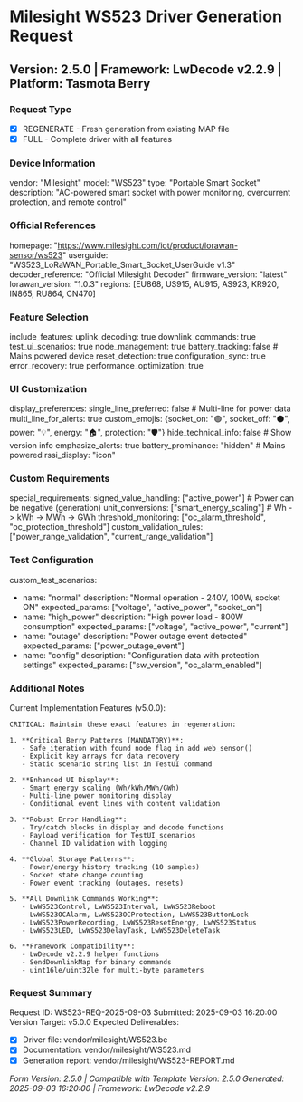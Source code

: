 # Milesight WS523 Driver Generation Request
## Version: 2.5.0 | Framework: LwDecode v2.2.9 | Platform: Tasmota Berry

### Request Type
- [x] REGENERATE - Fresh generation from existing MAP file
- [x] FULL - Complete driver with all features

### Device Information
vendor: "Milesight"
model: "WS523"
type: "Portable Smart Socket"
description: "AC-powered smart socket with power monitoring, overcurrent protection, and remote control"

### Official References
homepage: "https://www.milesight.com/iot/product/lorawan-sensor/ws523"
userguide: "WS523_LoRaWAN_Portable_Smart_Socket_UserGuide v1.3"
decoder_reference: "Official Milesight Decoder"
firmware_version: "latest"
lorawan_version: "1.0.3"
regions: [EU868, US915, AU915, AS923, KR920, IN865, RU864, CN470]

### Feature Selection
include_features:
  uplink_decoding: true
  downlink_commands: true
  test_ui_scenarios: true
  node_management: true
  battery_tracking: false      # Mains powered device
  reset_detection: true
  configuration_sync: true
  error_recovery: true
  performance_optimization: true

### UI Customization
display_preferences:
  single_line_preferred: false  # Multi-line for power data
  multi_line_for_alerts: true
  custom_emojis: {socket_on: "🟢", socket_off: "⚫", power: "💡", energy: "🏠", protection: "🛡️"}
  hide_technical_info: false    # Show version info
  emphasize_alerts: true
  battery_prominance: "hidden"  # Mains powered
  rssi_display: "icon"

### Custom Requirements
special_requirements:
  signed_value_handling: ["active_power"]   # Power can be negative (generation)
  unit_conversions: ["smart_energy_scaling"] # Wh -> kWh -> MWh -> GWh
  threshold_monitoring: ["oc_alarm_threshold", "oc_protection_threshold"]
  custom_validation_rules: ["power_range_validation", "current_range_validation"]

### Test Configuration
custom_test_scenarios:
  - name: "normal"
    description: "Normal operation - 240V, 100W, socket ON"
    expected_params: ["voltage", "active_power", "socket_on"]
  - name: "high_power"
    description: "High power load - 800W consumption"
    expected_params: ["voltage", "active_power", "current"]
  - name: "outage"
    description: "Power outage event detected"
    expected_params: ["power_outage_event"]
  - name: "config"
    description: "Configuration data with protection settings"
    expected_params: ["sw_version", "oc_alarm_enabled"]

### Additional Notes
Current Implementation Features (v5.0.0):
```
CRITICAL: Maintain these exact features in regeneration:

1. **Critical Berry Patterns (MANDATORY)**:
   - Safe iteration with found_node flag in add_web_sensor()
   - Explicit key arrays for data recovery
   - Static scenario string list in TestUI command

2. **Enhanced UI Display**:
   - Smart energy scaling (Wh/kWh/MWh/GWh)
   - Multi-line power monitoring display
   - Conditional event lines with content validation

3. **Robust Error Handling**:
   - Try/catch blocks in display and decode functions
   - Payload verification for TestUI scenarios
   - Channel ID validation with logging

4. **Global Storage Patterns**:
   - Power/energy history tracking (10 samples)
   - Socket state change counting
   - Power event tracking (outages, resets)

5. **All Downlink Commands Working**:
   - LwWS523Control, LwWS523Interval, LwWS523Reboot
   - LwWS523OCAlarm, LwWS523OCProtection, LwWS523ButtonLock
   - LwWS523PowerRecording, LwWS523ResetEnergy, LwWS523Status
   - LwWS523LED, LwWS523DelayTask, LwWS523DeleteTask

6. **Framework Compatibility**:
   - LwDecode v2.2.9 helper functions
   - SendDownlinkMap for binary commands
   - uint16le/uint32le for multi-byte parameters
```

### Request Summary
Request ID: WS523-REQ-2025-09-03
Submitted: 2025-09-03 16:20:00
Version Target: v5.0.0
Expected Deliverables:
- [x] Driver file: vendor/milesight/WS523.be
- [x] Documentation: vendor/milesight/WS523.md
- [x] Generation report: vendor/milesight/WS523-REPORT.md

*Form Version: 2.5.0 | Compatible with Template Version: 2.5.0*
*Generated: 2025-09-03 16:20:00 | Framework: LwDecode v2.2.9*
